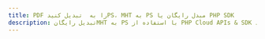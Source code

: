 ---title: PDF را به  تبدیل کنیدPS، MHT به PS مبدل رایگان یا PHP SDKdescription: تبدیل رایگانMHT به PS با استفاده از PHP Cloud APIs & SDK همچنین اسناد PDF را در Cloud ایجاد، ویرایش و رندر کنید.---